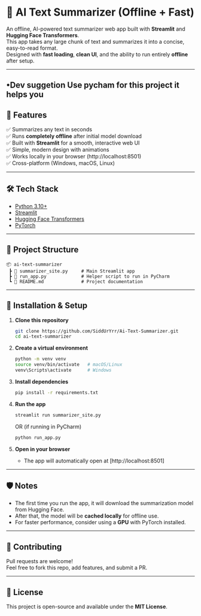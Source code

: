 # 📝 AI Text Summarizer (Offline + Fast)

An offline, AI-powered text summarizer web app built with **Streamlit** and **Hugging Face Transformers**.  
This app takes any large chunk of text and summarizes it into a concise, easy-to-read format.  
Designed with **fast loading**, **clean UI**, and the ability to run entirely **offline** after setup.

---
•Dev suggetion 
Use pycham for this project it helps you
---

## 🚀 Features
✅ Summarizes any text in seconds  
✅ Runs **completely offline** after initial model download  
✅ Built with **Streamlit** for a smooth, interactive web UI  
✅ Simple, modern design with animations  
✅ Works locally in your browser (http://localhost:8501)  
✅ Cross-platform (Windows, macOS, Linux)

---

## 🛠️ Tech Stack
- [Python 3.10+](https://www.python.org/)  
- [Streamlit](https://streamlit.io/)  
- [Hugging Face Transformers](https://huggingface.co/)  
- [PyTorch](https://pytorch.org/)  

---

## 📂 Project Structure
```
📦 ai-text-summarizer
 ┣ 📜 summarizer_site.py     # Main Streamlit app
 ┣ 📜 run_app.py             # Helper script to run in PyCharm
 ┗ 📜 README.md              # Project documentation
```

---

## 🔧 Installation & Setup

1. **Clone this repository**
   ```bash
   git clone https://github.com/SiddUrYrr/Ai-Text-Summarizer.git
   cd ai-text-summarizer
   ```

2. **Create a virtual environment**
   ```bash
   python -m venv venv
   source venv/bin/activate   # macOS/Linux
   venv\Scripts\activate      # Windows
   ```

3. **Install dependencies**
   ```bash
   pip install -r requirements.txt
   ```

4. **Run the app**
   ```bash
   streamlit run summarizer_site.py
   ```
   OR (if running in PyCharm)
   ```bash
   python run_app.py
   ```

5. **Open in your browser**
   - The app will automatically open at [http://localhost:8501]

---

## 🛡️ Notes
- The first time you run the app, it will download the summarization model from Hugging Face.  
- After that, the model will be **cached locally** for offline use.  
- For faster performance, consider using a **GPU** with PyTorch installed.  

---

## 🤝 Contributing
Pull requests are welcome!  
Feel free to fork this repo, add features, and submit a PR.

---

## 📜 License
This project is open-source and available under the **MIT License**.
